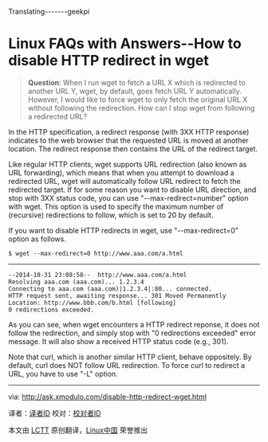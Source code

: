 Translating-------geekpi

Linux FAQs with Answers--How to disable HTTP redirect in wget
================================================================================
> **Question**: When I run wget to fetch a URL X which is redirected to another URL Y, wget, by default, goes fetch URL Y automatically. However, I would like to force wget to only fetch the original URL X without following the redirection. How can I stop wget from following a redirected URL? 

In the HTTP specification, a redirect response (with 3XX HTTP response) indicates to the web browser that the requested URL is moved at another location. The redirect response then contains the URL of the redirect target.

Like regular HTTP clients, wget supports URL redirection (also known as URL forwarding), which means that when you attempt to download a redirected URL, wget will automatically follow URL redirect to fetch the redirected target. If for some reason you want to disable URL direction, and stop with 3XX status code, you can use "--max-redirect=number" option with wget. This option is used to specify the maximum number of (recursive) redirections to follow, which is set to 20 by default.

If you want to disable HTTP redirects in wget, use "--max-redirect=0" option as follows.

    $ wget --max-redirect=0 http://www.aaa.com/a.html

----------

    --2014-10-31 23:08:58--  http://www.aaa.com/a.html
    Resolving aaa.com (aaa.com)... 1.2.3.4
    Connecting to aaa.com (aaa.com)|1.2.3.4|:80... connected.
    HTTP request sent, awaiting response... 301 Moved Permanently
    Location: http://www.bbb.com/b.html [following]
    0 redirections exceeded.

As you can see, when wget encounters a HTTP redirect reponse, it does not follow the redirection, and simply stop with "0 redirections exceeded" error message. It will also show a received HTTP status code (e.g., 301).

Note that curl, which is another similar HTTP client, behave oppositely. By default, curl does NOT follow URL redirection. To force curl to redirect a URL, you have to use "-L" option.

--------------------------------------------------------------------------------

via: http://ask.xmodulo.com/disable-http-redirect-wget.html

译者：[译者ID](https://github.com/译者ID)
校对：[校对者ID](https://github.com/校对者ID)

本文由 [LCTT](https://github.com/LCTT/TranslateProject) 原创翻译，[Linux中国](http://linux.cn/) 荣誉推出